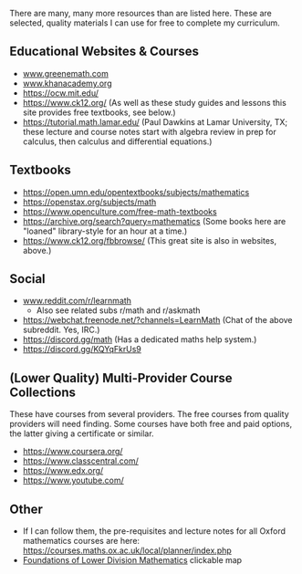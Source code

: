 There are many, many more resources than are listed here. These are selected, quality materials I can use for free to complete my curriculum.

## Educational Websites & Courses

- www.greenemath.com
- www.khanacademy.org
- https://ocw.mit.edu/
- https://www.ck12.org/ (As well as these study guides and lessons this site provides free textbooks, see below.)
- https://tutorial.math.lamar.edu/ (Paul Dawkins at Lamar University, TX; these lecture and course notes start with algebra review in prep for calculus, then calculus and differential equations.)

## Textbooks

- https://open.umn.edu/opentextbooks/subjects/mathematics
- https://openstax.org/subjects/math
- https://www.openculture.com/free-math-textbooks
- https://archive.org/search?query=mathematics (Some books here are "loaned" library-style for an hour at a time.)
- https://www.ck12.org/fbbrowse/ (This great site is also in websites, above.)

## Social

- www.reddit.com/r/learnmath
  - Also see related subs r/math and r/askmath
- https://webchat.freenode.net/?channels=LearnMath (Chat of the above subreddit. Yes, IRC.)
- https://discord.gg/math (Has a dedicated maths help system.)
- https://discord.gg/KQYqFkrUs9

## (Lower Quality) Multi-Provider Course Collections

These have courses from several providers. The free courses from quality providers will need finding. Some courses have both free and paid options, the latter giving a certificate or similar.

- https://www.coursera.org/
- https://www.classcentral.com/
- https://www.edx.org/
- https://www.youtube.com/

## Other

- If I can follow them, the pre-requisites and lecture notes for all Oxford mathematics courses are here: https://courses.maths.ox.ac.uk/local/planner/index.php
-  [Foundations of Lower Division Mathematics](https://lucid.app/lucidchart/56a6b240-591a-4e44-a8aa-69d3610b1a2e/view?page=0_0#) clickable map